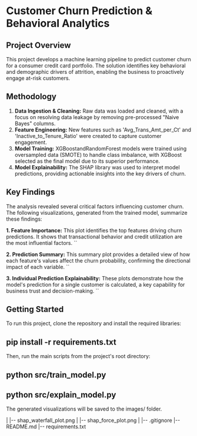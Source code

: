 # Customer Churn Prediction & Behavioral Analytics

## Project Overview

This project develops a machine learning pipeline to predict customer churn for a consumer credit card portfolio. The solution identifies key behavioral and demographic drivers of attrition, enabling the business to proactively engage at-risk customers.

## Methodology

1.  **Data Ingestion & Cleaning:** Raw data was loaded and cleaned, with a focus on resolving data leakage by removing pre-processed "Naive Bayes" columns.
2.  **Feature Engineering:** New features such as 'Avg_Trans_Amt_per_Ct' and 'Inactive_to_Tenure_Ratio' were created to capture customer engagement.
3.  **Model Training:** XGBoostandRandomForest models were trained using oversampled data (SMOTE) to handle class imbalance, with XGBoost selected as the final model due to its superior performance.
4.  **Model Explainability:** The SHAP library was used to interpret model predictions, providing actionable insights into the key drivers of churn.

## Key Findings

The analysis revealed several critical factors influencing customer churn. The following visualizations, generated from the trained model, summarize these findings:

**1. Feature Importance:** This plot identifies the top features driving churn predictions. It shows that transactional behavior and credit utilization are the most influential factors.
``

**2. Prediction Summary:** This summary plot provides a detailed view of how each feature's values affect the churn probability, confirming the directional impact of each variable.
``

**3. Individual Prediction Explainability:** These plots demonstrate how the model's prediction for a single customer is calculated, a key capability for business trust and decision-making.
``

## Getting Started

To run this project, clone the repository and install the required libraries:
## pip install -r requirements.txt

Then, run the main scripts from the project's root directory:
## python src/train_model.py
## python src/explain_model.py

The generated visualizations will be saved to the images/ folder.

|   |-- shap_waterfall_plot.png
|   |-- shap_force_plot.png
|
|-- .gitignore
|-- README.md
|-- requirements.txt
